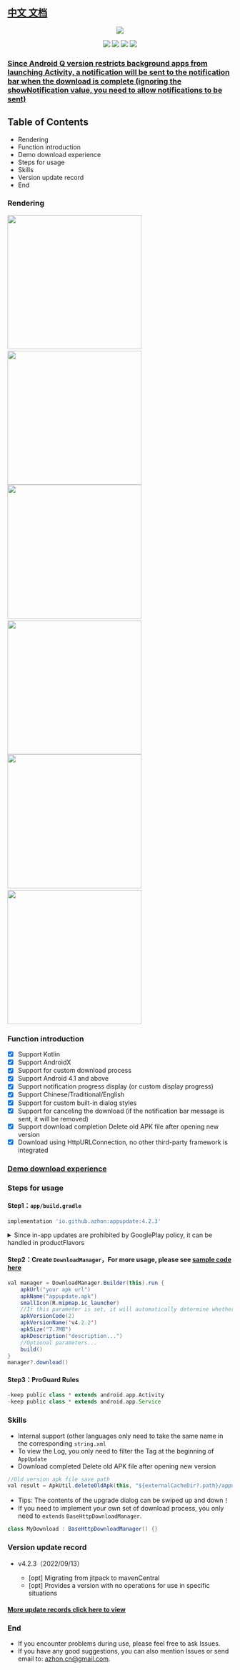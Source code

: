 ## [中文 文档](https://github.com/azhon/AppUpdate/blob/main/README.md)

<p align="center"><img src="https://github.com/azhon/AppUpdate/blob/main/img/logo.png"></p>
<p align="center">
  <img src="https://img.shields.io/badge/miniSdk-16%2B-blue.svg">
  <img src="https://img.shields.io/badge/mavenCentral-4.2.3-brightgreen.svg">
  <img src="https://img.shields.io/badge/author-azhon-%23E066FF.svg">
  <img src="https://img.shields.io/badge/license-Apache2.0-orange.svg">
</p>

### [Since Android Q version restricts background apps from launching Activity, a notification will be sent to the notification bar when the download is complete (ignoring the showNotification value, you need to allow notifications to be sent)](https://developer.android.google.cn/guide/components/activities/background-starts)

## Table of Contents

* Rendering
* Function introduction
* Demo download experience
* Steps for usage
* Skills
* Version update record
* End

### Rendering

<img src="https://github.com/azhon/AppUpdate/blob/main/img/en/en_1.png" width="300">　<img src="https://github.com/azhon/AppUpdate/blob/main/img/en/en_2.png" width="300">
<img src="https://github.com/azhon/AppUpdate/blob/main/img/en/en_3.png" width="300">　<img src="https://github.com/azhon/AppUpdate/blob/main/img/en/en_4.png" width="300">
<img src="https://github.com/azhon/AppUpdate/blob/main/img/en/en_5.png" width="300">　<img src="https://github.com/azhon/AppUpdate/blob/main/img/en/en_6.png" width="300">

### Function introduction

* [x] Support Kotlin
* [x] Support AndroidX
* [x] Support for custom download process
* [x] Support Android 4.1 and above
* [x] Support notification progress display (or custom display progress)
* [x] Support Chinese/Traditional/English 
* [x] Support for custom built-in dialog styles
* [x] Support for canceling the download (if the notification bar message is sent, it will be removed)
* [x] Support download completion Delete old APK file after opening new version
* [x] Download using HttpURLConnection, no other third-party framework is integrated

### [Demo download experience](https://github.com/azhon/AppUpdate/releases/tag/4.2.0)

### Steps for usage

#### Step1：`app/build.gradle`

```groovy
implementation 'io.github.azhon:appupdate:4.2.3'
```
<details>
<summary>Since in-app updates are prohibited by GooglePlay policy, it can be handled in productFlavors</summary>

- [GooglePlay policy](https://support.google.com/googleplay/android-developer/answer/9888379?hl=en&ref_topic=9877467)
- Library provides a version without no operation[Click see more](https://github.com/azhon/AppUpdate/blob/main/app/build.gradle)
```groovy
android {
    //...
    productFlavors {
        other {}
        googlePlay {}
    }
}

dependencies {
    otherImplementation 'io.github.azhon:appupdate:latest-version'
    googlePlayImplementation 'io.github.azhon:appupdate-no-op:latest-version'
}
```
</details>

#### Step2：Create `DownloadManager`，For more usage, please see [sample code here](https://github.com/azhon/AppUpdate/blob/main/app/src/main/java/com/azhon/app/MainActivity.kt)

```java
val manager = DownloadManager.Builder(this).run {
    apkUrl("your apk url")
    apkName("appupdate.apk")
    smallIcon(R.mipmap.ic_launcher)
    //If this parameter is set, it will automatically determine whether to show tip dialog
    apkVersionCode(2)
    apkVersionName('v4.2.2')
    apkSize("7.7MB")
    apkDescription("description...")
    //Optional parameters...
    build()
}
manager?.download()
```

#### Step3：ProGuard Rules

```groovy
-keep public class * extends android.app.Activity
-keep public class * extends android.app.Service
```

### Skills

* Internal support (other languages only need to take the same name in the corresponding `string.xml`
* To view the Log, you only need to filter the Tag at the beginning of `AppUpdate`
* Download completed Delete old APK file after opening new version

```java
//Old version apk file save path
val result = ApkUtil.deleteOldApk(this, "${externalCacheDir?.path}/appupdate.apk")
```

* Tips: The contents of the upgrade dialog can be swiped up and down！
* If you need to implement your own set of download process, you only need to `extends` `BaseHttpDownloadManager`.

```java
class MyDownload : BaseHttpDownloadManager() {}
```

### Version update record

* v4.2.3（2022/09/13）

  * [opt] Migrating from jitpack to mavenCentral
  * [opt] Provides a version with no operations for use in specific situations

#### [More update records click here to view](https://github.com/azhon/AppUpdate/wiki/Home)

### End

* If you encounter problems during use, please feel free to ask Issues.
* If you have any good suggestions, you can also mention Issues or send  email to: azhon.cn@gmail.com.
